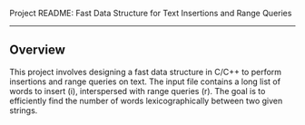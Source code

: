 
Project README: Fast Data Structure for Text Insertions and Range Queries



---------------------------------------------------------------------------------
Overview
---------------------------------------------------------------------------------
This project involves designing a fast data structure in C/C++ to perform insertions and range queries on text. The input file contains a long list of words to insert (i), interspersed with range queries (r). The goal is to efficiently find the number of words lexicographically between two given strings.